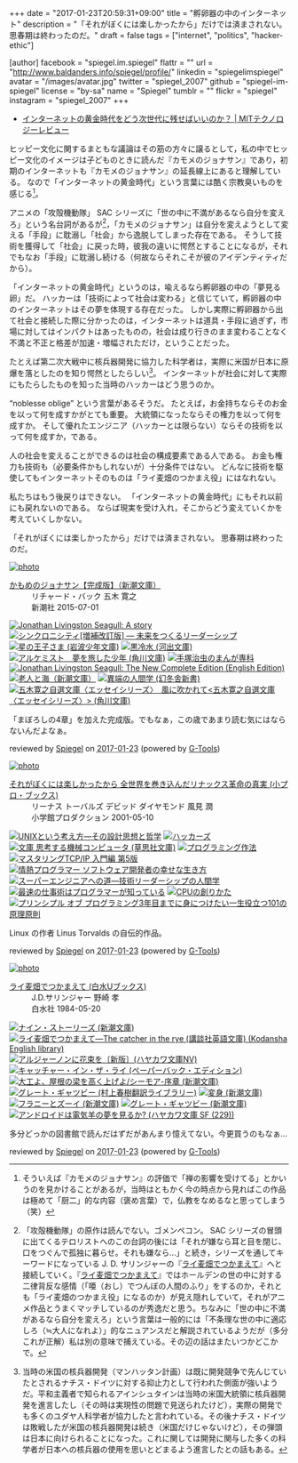 +++
date = "2017-01-23T20:59:31+09:00"
title = "孵卵器の中のインターネット"
description = "「それがぼくには楽しかったから」だけでは済まされない。思春期は終わったのだ。"
draft = false
tags = ["internet", "politics", "hacker-ethic"]

[author]
  facebook = "spiegel.im.spiegel"
  flattr = ""
  url = "http://www.baldanders.info/spiegel/profile/"
  linkedin = "spiegelimspiegel"
  avatar = "/images/avatar.jpg"
  twitter = "spiegel_2007"
  github = "spiegel-im-spiegel"
  license = "by-sa"
  name = "Spiegel"
  tumblr = ""
  flickr = "spiegel"
  instagram = "spiegel_2007"
+++

- [インターネットの黄金時代をどう次世代に残せばいいのか？ | MITテクノロジーレビュー](https://www.technologyreview.jp/s/22020/the-internet-is-sick/)

ヒッピー文化に関するまともな議論はその筋の方々に譲るとして，私の中でヒッピー文化のイメージは子どものときに読んだ『カモメのジョナサン』であり，初期のインターネットも『カモメのジョナサン』の延長線上にあると理解している。
なので「インターネットの黄金時代」という言葉には酷く宗教臭いものを感じる[^js]。

[^js]: そういえば『カモメのジョナサン』の評価で「禅の影響を受けてる」とかいうのを見かけることがあるが，当時はともかく今の時点から見ればこの作品は極めて「厨二」的な内容（褒め言葉）で，仏教をなめるなと思ってしまう（笑）

アニメの「攻殻機動隊」 SAC シリーズに「世の中に不満があるなら自分を変えろ」という名台詞があるが[^sac]，「カモメのジョナサン」は自分を変えようとして変える「手段」に耽溺し「社会」から逸脱してしまった存在である。
そうして技術を獲得して「社会」に戻った時，彼我の違いに愕然とすることになるが，それでもなお「手段」に耽溺し続ける（何故ならそれこそが彼のアイデンティティだから）。

[^sac]: 「攻殻機動隊」の原作は読んでない。ゴメンペコン。 SAC シリーズの冒頭に出てくるテロリストへのこの台詞の後には「それが嫌なら耳と目を閉じ、口をつぐんで孤独に暮らせ。それも嫌なら...」と続き，シリーズを通してキーワードになっている J. D. サリンジャーの『[ライ麦畑でつかまえて]』へと接続していく。『[ライ麦畑でつかまえて]』ではホールデンの世の中に対する二律背反な感情（「唖（おし）でつんぼの人間のふり」をするのか，それとも「ライ麦畑のつかまえ役」になるのか）が見え隠れしていて，それがアニメ作品とうまくマッチしているのが秀逸だと思う。ちなみに「世の中に不満があるなら自分を変えろ」という言葉は一般的には「不条理な世の中に適応しろ（≒大人になれよ）」的なニュアンスだと解説されているようだが（多分これが正解）私は別の意味で捕えている。その辺の話はまたいつかどこかで。

「インターネットの黄金時代」というのは，喩えるなら孵卵器の中の「夢見る卵」だ。
ハッカーは「技術によって社会は変わる」と信じていて，孵卵器の中のインターネットはその夢を体現する存在だった。
しかし実際に孵卵器から出て社会と接続した際に分かったのは，インターネットは道具・手段に過ぎず，市場に対してはインパクトはあったものの，社会は成り行きのまま変わることなく不満と不正と格差が加速・増幅されただけ，ということだった。

たとえば第二次大戦中に核兵器開発に協力した科学者は，実際に米国が日本に原爆を落としたのを知り愕然としたらしい[^ab]。
インターネットが社会に対して実際にもたらしたものを知った当時のハッカーはどう思うのか。

[^ab]: 当時の米国の核兵器開発（マンハッタン計画）は既に開発競争で先んじていたとされるナチス・ドイツに対する抑止力として行われた側面が強いようだ。平和主義者で知られるアインシュタインは当時の米国大統領に核兵器開発を進言したし（その時は実現性の問題で見送られたけど），実際の開発でも多くのユダヤ人科学者が協力したと言われている。その後ナチス・ドイツは敗戦したが米国の核兵器開発は続き（米国だけじゃないけど），その弾頭は日本に向けられることになった。これに関しては開発に関与した多くの科学者が日本への核兵器の使用を思いとどまるよう進言したとの話もある。

“noblesse oblige” という言葉があるそうだ。
たとえば，お金持ちならそのお金を以って何を成すかがとても重要。
大統領になったならその権力を以って何を成すか。
そして優れたエンジニア（ハッカーとは限らない）ならその技術を以って何を成すか，である。

人の社会を変えることができるのは社会の構成要素である人である。
お金も権力も技術も（必要条件かもしれないが）十分条件ではない。
どんなに技術を駆使してもインターネットそのものは「ライ麦畑のつかまえ役」にはなれない。

私たちはもう後戻りはできない。
「インターネットの黄金時代」にもそれ以前にも戻れないのである。
ならば現実を受け入れ，そこからどう変えていくかを考えていくしかない。

「それがぼくには楽しかったから」だけでは済まされない。
思春期は終わったのだ。

[ライ麦畑でつかまえて]: http://www.amazon.co.jp/exec/obidos/ASIN/4560070512/baldandersinf-22/ "ライ麦畑でつかまえて (白水Uブックス) | J.D.サリンジャー, 野崎 孝 |本 | 通販 | Amazon"

<div class="hreview" ><a class="item url" href="http://www.amazon.co.jp/exec/obidos/ASIN/B01916B8V8/baldandersinf-22/"><img src="https://images-fe.ssl-images-amazon.com/images/I/41W5YDuOufL._SL160_.jpg" alt="photo" class="photo"  /></a><dl ><dt class="fn"><a class="item url" href="http://www.amazon.co.jp/exec/obidos/ASIN/B01916B8V8/baldandersinf-22/">かもめのジョナサン【完成版】（新潮文庫）</a></dt><dd>リチャード・バック 五木 寛之 </dd><dd>新潮社 2015-07-01</dd></dl><p class="similar"><a href="http://www.amazon.co.jp/exec/obidos/ASIN/B015EZUXT8/baldandersinf-22/" target="_top"><img src="http://images.amazon.com/images/P/B015EZUXT8.09._SCTHUMBZZZ_.jpg"  alt="Jonathan Livingston Seagull: A story"  /></a> <a href="http://www.amazon.co.jp/exec/obidos/ASIN/B019NZJFYE/baldandersinf-22/" target="_top"><img src="http://images.amazon.com/images/P/B019NZJFYE.09._SCTHUMBZZZ_.jpg"  alt="シンクロニシティ[増補改訂版] ― 未来をつくるリーダーシップ"  /></a> <a href="http://www.amazon.co.jp/exec/obidos/ASIN/B013DX98YE/baldandersinf-22/" target="_top"><img src="http://images.amazon.com/images/P/B013DX98YE.09._SCTHUMBZZZ_.jpg"  alt="星の王子さま (岩波少年文庫)"  /></a> <a href="http://www.amazon.co.jp/exec/obidos/ASIN/B01I1E1RTO/baldandersinf-22/" target="_top"><img src="http://images.amazon.com/images/P/B01I1E1RTO.09._SCTHUMBZZZ_.jpg"  alt="黒冷水 (河出文庫)"  /></a> <a href="http://www.amazon.co.jp/exec/obidos/ASIN/B00DE5YZZO/baldandersinf-22/" target="_top"><img src="http://images.amazon.com/images/P/B00DE5YZZO.09._SCTHUMBZZZ_.jpg"  alt="アルケミスト　夢を旅した少年 (角川文庫)"  /></a> <a href="http://www.amazon.co.jp/exec/obidos/ASIN/B013QLGMO2/baldandersinf-22/" target="_top"><img src="http://images.amazon.com/images/P/B013QLGMO2.09._SCTHUMBZZZ_.jpg"  alt="手塚治虫のまんが専科"  /></a> <a href="http://www.amazon.co.jp/exec/obidos/ASIN/B00FNVSK1M/baldandersinf-22/" target="_top"><img src="http://images.amazon.com/images/P/B00FNVSK1M.09._SCTHUMBZZZ_.jpg"  alt="Jonathan Livingston Seagull: The New Complete Edition (English Edition)"  /></a> <a href="http://www.amazon.co.jp/exec/obidos/ASIN/B01E6HG89Y/baldandersinf-22/" target="_top"><img src="http://images.amazon.com/images/P/B01E6HG89Y.09._SCTHUMBZZZ_.jpg"  alt="老人と海（新潮文庫）"  /></a> <a href="http://www.amazon.co.jp/exec/obidos/ASIN/B019F74HU2/baldandersinf-22/" target="_top"><img src="http://images.amazon.com/images/P/B019F74HU2.09._SCTHUMBZZZ_.jpg"  alt="異端の人間学 (幻冬舎新書)"  /></a> <a href="http://www.amazon.co.jp/exec/obidos/ASIN/B00UKLNNLM/baldandersinf-22/" target="_top"><img src="http://images.amazon.com/images/P/B00UKLNNLM.09._SCTHUMBZZZ_.jpg"  alt="五木寛之自選文庫〈エッセイシリーズ〉　風に吹かれて<五木寛之自選文庫〈エッセイシリーズ〉> (角川文庫)"  /></a> </p>
<p class="description">「まぼろしの4章」を加えた完成版。でもなぁ，この歳であまり読む気にはならないんだよなぁ。</p>
<p class="gtools" >reviewed by <a href='#maker' class='reviewer'>Spiegel</a> on <abbr class="dtreviewed" title="2017-01-23">2017-01-23</abbr> (powered by <a href="http://www.goodpic.com/mt/aws/index.html" >G-Tools</a>)</p>
</div>

<div class="hreview" ><a class="item url" href="http://www.amazon.co.jp/exec/obidos/ASIN/4796880011/baldandersinf-22/"><img src="https://images-fe.ssl-images-amazon.com/images/I/51WZM2W6ZBL._SL160_.jpg" alt="photo" class="photo"  /></a><dl ><dt class="fn"><a class="item url" href="http://www.amazon.co.jp/exec/obidos/ASIN/4796880011/baldandersinf-22/">それがぼくには楽しかったから 全世界を巻き込んだリナックス革命の真実 (小プロ・ブックス)</a></dt><dd>リーナス トーバルズ デビッド ダイヤモンド 風見 潤 </dd><dd>小学館プロダクション 2001-05-10</dd></dl><p class="similar"><a href="http://www.amazon.co.jp/exec/obidos/ASIN/4274064069/baldandersinf-22/" target="_top"><img src="http://images.amazon.com/images/P/4274064069.09._SCTHUMBZZZ_.jpg"  alt="UNIXという考え方―その設計思想と哲学"  /></a> <a href="http://www.amazon.co.jp/exec/obidos/ASIN/487593100X/baldandersinf-22/" target="_top"><img src="http://images.amazon.com/images/P/487593100X.09._SCTHUMBZZZ_.jpg"  alt="ハッカーズ"  /></a> <a href="http://www.amazon.co.jp/exec/obidos/ASIN/4794220588/baldandersinf-22/" target="_top"><img src="http://images.amazon.com/images/P/4794220588.09._SCTHUMBZZZ_.jpg"  alt="文庫 思考する機械コンピュータ (草思社文庫)"  /></a> <a href="http://www.amazon.co.jp/exec/obidos/ASIN/4756136494/baldandersinf-22/" target="_top"><img src="http://images.amazon.com/images/P/4756136494.09._SCTHUMBZZZ_.jpg"  alt="プログラミング作法"  /></a> <a href="http://www.amazon.co.jp/exec/obidos/ASIN/4274068765/baldandersinf-22/" target="_top"><img src="http://images.amazon.com/images/P/4274068765.09._SCTHUMBZZZ_.jpg"  alt="マスタリングTCP/IP 入門編 第5版"  /></a> <a href="http://www.amazon.co.jp/exec/obidos/ASIN/4274067939/baldandersinf-22/" target="_top"><img src="http://images.amazon.com/images/P/4274067939.09._SCTHUMBZZZ_.jpg"  alt="情熱プログラマー ソフトウェア開発者の幸せな生き方"  /></a> <a href="http://www.amazon.co.jp/exec/obidos/ASIN/4320025636/baldandersinf-22/" target="_top"><img src="http://images.amazon.com/images/P/4320025636.09._SCTHUMBZZZ_.jpg"  alt="スーパーエンジニアへの道―技術リーダーシップの人間学"  /></a> <a href="http://www.amazon.co.jp/exec/obidos/ASIN/4844374222/baldandersinf-22/" target="_top"><img src="http://images.amazon.com/images/P/4844374222.09._SCTHUMBZZZ_.jpg"  alt="最速の仕事術はプログラマーが知っている"  /></a> <a href="http://www.amazon.co.jp/exec/obidos/ASIN/4839909865/baldandersinf-22/" target="_top"><img src="http://images.amazon.com/images/P/4839909865.09._SCTHUMBZZZ_.jpg"  alt="CPUの創りかた"  /></a> <a href="http://www.amazon.co.jp/exec/obidos/ASIN/4798046140/baldandersinf-22/" target="_top"><img src="http://images.amazon.com/images/P/4798046140.09._SCTHUMBZZZ_.jpg"  alt="プリンシプル オブ プログラミング3年目までに身につけたい一生役立つ101の原理原則"  /></a> </p>
<p class="description">Linux の作者 Linus Torvalds の自伝的作品。</p>
<p class="gtools" >reviewed by <a href='#maker' class='reviewer'>Spiegel</a> on <abbr class="dtreviewed" title="2017-01-23">2017-01-23</abbr> (powered by <a href="http://www.goodpic.com/mt/aws/index.html" >G-Tools</a>)</p>
</div>

<div class="hreview" ><a class="item url" href="http://www.amazon.co.jp/exec/obidos/ASIN/4560070512/baldandersinf-22/"><img src="https://images-fe.ssl-images-amazon.com/images/I/31dcshvdQZL._SL160_.jpg" alt="photo" class="photo"  /></a><dl ><dt class="fn"><a class="item url" href="http://www.amazon.co.jp/exec/obidos/ASIN/4560070512/baldandersinf-22/">ライ麦畑でつかまえて (白水Uブックス)</a></dt><dd>J.D.サリンジャー 野崎 孝 </dd><dd>白水社 1984-05-20</dd></dl><p class="similar"><a href="http://www.amazon.co.jp/exec/obidos/ASIN/4102057013/baldandersinf-22/" target="_top"><img src="http://images.amazon.com/images/P/4102057013.09._SCTHUMBZZZ_.jpg"  alt="ナイン・ストーリーズ (新潮文庫)"  /></a> <a href="http://www.amazon.co.jp/exec/obidos/ASIN/4770022476/baldandersinf-22/" target="_top"><img src="http://images.amazon.com/images/P/4770022476.09._SCTHUMBZZZ_.jpg"  alt="ライ麦畑でつかまえて―The catcher in the rye  (講談社英語文庫) (Kodansha English library)"  /></a> <a href="http://www.amazon.co.jp/exec/obidos/ASIN/4150413339/baldandersinf-22/" target="_top"><img src="http://images.amazon.com/images/P/4150413339.09._SCTHUMBZZZ_.jpg"  alt="アルジャーノンに花束を〔新版〕(ハヤカワ文庫NV)"  /></a> <a href="http://www.amazon.co.jp/exec/obidos/ASIN/4560090009/baldandersinf-22/" target="_top"><img src="http://images.amazon.com/images/P/4560090009.09._SCTHUMBZZZ_.jpg"  alt="キャッチャー・イン・ザ・ライ (ペーパーバック・エディション)"  /></a> <a href="http://www.amazon.co.jp/exec/obidos/ASIN/410205703X/baldandersinf-22/" target="_top"><img src="http://images.amazon.com/images/P/410205703X.09._SCTHUMBZZZ_.jpg"  alt="大工よ、屋根の梁を高く上げよ/シーモア-序章 (新潮文庫)"  /></a> <a href="http://www.amazon.co.jp/exec/obidos/ASIN/4124035047/baldandersinf-22/" target="_top"><img src="http://images.amazon.com/images/P/4124035047.09._SCTHUMBZZZ_.jpg"  alt="グレート・ギャツビー (村上春樹翻訳ライブラリー)"  /></a> <a href="http://www.amazon.co.jp/exec/obidos/ASIN/4102071016/baldandersinf-22/" target="_top"><img src="http://images.amazon.com/images/P/4102071016.09._SCTHUMBZZZ_.jpg"  alt="変身 (新潮文庫)"  /></a> <a href="http://www.amazon.co.jp/exec/obidos/ASIN/4102057048/baldandersinf-22/" target="_top"><img src="http://images.amazon.com/images/P/4102057048.09._SCTHUMBZZZ_.jpg"  alt="フラニーとズーイ (新潮文庫)"  /></a> <a href="http://www.amazon.co.jp/exec/obidos/ASIN/4102063013/baldandersinf-22/" target="_top"><img src="http://images.amazon.com/images/P/4102063013.09._SCTHUMBZZZ_.jpg"  alt="グレート・ギャツビー (新潮文庫)"  /></a> <a href="http://www.amazon.co.jp/exec/obidos/ASIN/4150102295/baldandersinf-22/" target="_top"><img src="http://images.amazon.com/images/P/4150102295.09._SCTHUMBZZZ_.jpg"  alt="アンドロイドは電気羊の夢を見るか? (ハヤカワ文庫 SF (229))"  /></a> </p>
<p class="description">多分どっかの図書館で読んだはずだがあんまり憶えてない。今更買うのもなぁ...</p>
<p class="gtools" >reviewed by <a href='#maker' class='reviewer'>Spiegel</a> on <abbr class="dtreviewed" title="2017-01-23">2017-01-23</abbr> (powered by <a href="http://www.goodpic.com/mt/aws/index.html" >G-Tools</a>)</p>
</div>
